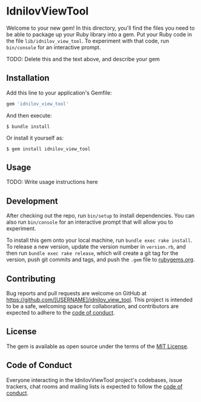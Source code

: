 # IdnilovViewTool

Welcome to your new gem! In this directory, you'll find the files you need to be able to package up your Ruby library into a gem. Put your Ruby code in the file `lib/idnilov_view_tool`. To experiment with that code, run `bin/console` for an interactive prompt.

TODO: Delete this and the text above, and describe your gem

## Installation

Add this line to your application's Gemfile:

```ruby
gem 'idnilov_view_tool'
```

And then execute:

    $ bundle install

Or install it yourself as:

    $ gem install idnilov_view_tool

## Usage

TODO: Write usage instructions here

## Development

After checking out the repo, run `bin/setup` to install dependencies. You can also run `bin/console` for an interactive prompt that will allow you to experiment.

To install this gem onto your local machine, run `bundle exec rake install`. To release a new version, update the version number in `version.rb`, and then run `bundle exec rake release`, which will create a git tag for the version, push git commits and tags, and push the `.gem` file to [rubygems.org](https://rubygems.org).

## Contributing

Bug reports and pull requests are welcome on GitHub at https://github.com/[USERNAME]/idnilov_view_tool. This project is intended to be a safe, welcoming space for collaboration, and contributors are expected to adhere to the [code of conduct](https://github.com/[USERNAME]/idnilov_view_tool/blob/master/CODE_OF_CONDUCT.md).


## License

The gem is available as open source under the terms of the [MIT License](https://opensource.org/licenses/MIT).

## Code of Conduct

Everyone interacting in the IdnilovViewTool project's codebases, issue trackers, chat rooms and mailing lists is expected to follow the [code of conduct](https://github.com/[USERNAME]/idnilov_view_tool/blob/master/CODE_OF_CONDUCT.md).
